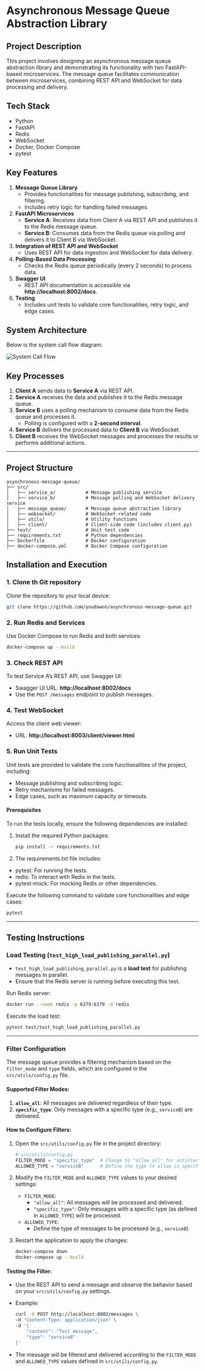 # Asynchronous Message Queue Abstraction Library

## Project Description
This project involves designing an asynchronous message queue abstraction library and demonstrating its functionality with two FastAPI-based microservices. The message queue facilitates communication between microservices, combining REST API and WebSocket for data processing and delivery.

## Tech Stack
- Python
- FastAPI
- Redis
- WebSocket
- Docker, Docker Compose
- pytest

## Key Features
1. **Message Queue Library**
   - Provides functionalities for message publishing, subscribing, and filtering.
   - Includes retry logic for handling failed messages.
2. **FastAPI Microservices**
   - **Service A**: Receives data from Client A via REST API and publishes it to the Redis message queue.
   - **Service B**: Consumes data from the Redis queue via polling and delivers it to Client B via WebSocket.
3. **Integration of REST API and WebSocket**
   - Uses REST API for data ingestion and WebSocket for data delivery.
4. **Polling-Based Data Processing**
   - Checks the Redis queue periodically (every 2 seconds) to process data.
5. **Swagger UI**
   - REST API documentation is accessible via **http://localhost:8002/docs**.
6. **Testing**
   - Includes unit tests to validate core functionalities, retry logic, and edge cases.

## System Architecture

Below is the system call flow diagram:

![System Call Flow](./call_flow.png)

## Key Processes
1. **Client A** sends data to **Service A** via REST API.
2. **Service A** receives the data and publishes it to the Redis message queue.
3. **Service B** uses a polling mechanism to consume data from the Redis queue and processes it.
   - Polling is configured with a **2-second interval**.
4. **Service B** delivers the processed data to **Client B** via WebSocket.
5. **Client B** receives the WebSocket messages and processes the results or performs additional actions.

---

## Project Structure
```
asynchronous-message-queue/
├── src/
│   ├── service_a/           # Message publishing service
│   ├── service_b/           # Message polling and WebSocket delivery service
│   ├── message_queue/       # Message queue abstraction library
│   ├── websocket/           # WebSocket-related code
│   ├── utils/               # Utility functions
│   ├── client/              # Client-side code (includes client.py)
├── test/                    # Unit test code
├── requirements.txt         # Python dependencies
├── Dockerfile               # Docker configuration
├── docker-compose.yml       # Docker Compose configuration
```

## Installation and Execution

### 1. Clone th Git repository
Clone the repository to your local device:
```bash
git clone https://github.com/youdawon/asynchronous-message-queue.git
```

### 2. Run Redis and Services
Use Docker Compose to run Redis and both services:
```bash
docker-compose up --build
```

### 3. Check REST API
To test Service A’s REST API, use Swagger UI:
- Swagger UI URL: **http://localhost:8002/docs**
- Use the `POST /messages` endpoint to publish messages.

### 4. Test WebSocket
Access the client web viewer:
- URL: **http://localhost:8003/client/viewer.html**

### 5. Run Unit Tests

Unit tests are provided to validate the core functionalities of the project, including:
- Message publishing and subscribing logic.
- Retry mechanisms for failed messages.
- Edge cases, such as maximum capacity or timeouts.

#### Prerequisites
To run the tests locally, ensure the following dependencies are installed:
1. Install the required Python packages:
   ```bash
   pip install -r requirements.txt
2. The requirements.txt file includes:
- pytest: For running the tests.
- redis: To interact with Redis in the tests.
- pytest-mock: For mocking Redis or other dependencies.

Execute the following command to validate core functionalities and edge cases:
```bash
pytest
```

---

## Testing Instructions

### Load Testing (`test_high_load_publishing_parallel.py`)
- `test_high_load_publishing_parallel.py` is a **load test** for publishing messages in parallel.
- Ensure that the Redis server is running before executing this test.

Run Redis server:
```bash
docker run --name redis -p 6379:6379 -d redis
```

Execute the load test:
```bash
pytest test/test_high_load_publishing_parallel.py
```

---

### Filter Configuration
The message queue provides a filtering mechanism based on the `filter_mode` and `type` fields, which are configured in the `src/utils/config.py` file.

#### Supported Filter Modes:
1. **`allow_all`**: All messages are delivered regardless of their type.
2. **`specific_type`**: Only messages with a specific type (e.g., `serviceB`) are delivered.

#### How to Configure Filters:
1. Open the `src/utils/config.py` file in the project directory:
   ```python
   # src/utils/config.py
   FILTER_MODE = "specific_type"  # Change to "allow_all" for unfiltered delivery
   ALLOWED_TYPE = "serviceB"      # Define the type to allow in specific_type mode
   ```

2. Modify the `FILTER_MODE` and `ALLOWED_TYPE` values to your desired settings:
   - `FILTER_MODE`:
     - `"allow_all"`: All messages will be processed and delivered.
     - `"specific_type"`: Only messages with a specific type (as defined in `ALLOWED_TYPE`) will be processed.
   - `ALLOWED_TYPE`:
     - Define the type of messages to be processed (e.g., `serviceB`).

3. Restart the application to apply the changes:
   ```bash
   docker-compose down
   docker-compose up --build
   ```

#### Testing the Filter:
- Use the REST API to send a message and observe the behavior based on your `src/utils/config.py` settings.
- Example:
   ```bash
   curl -X POST http://localhost:8002/messages \
   -H "Content-Type: application/json" \
   -d '{
       "content": "Test message",
       "type": "serviceB"
   }'
   ```

- The message will be filtered and delivered according to the `FILTER_MODE` and `ALLOWED_TYPE` values defined in `src/utils/config.py`.